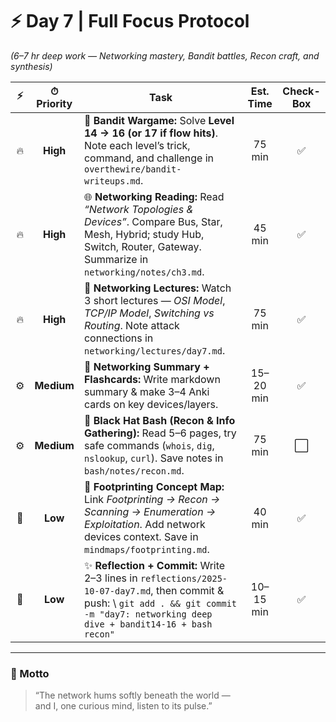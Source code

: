 # ⚡ Day 7 | Full Focus Protocol  

*(6–7 hr deep work — Networking mastery, Bandit battles, Recon craft, and synthesis)*  

| ⚡ | ⏱ Priority | Task | Est. Time | Check-Box |  
|:--:|:-----------:|------|:----------:|:----------:|  
| 🔥 | **High** | 🧩 **Bandit Wargame:** Solve **Level 14 → 16 (or 17 if flow hits)**. Note each level’s trick, command, and challenge in `overthewire/bandit-writeups.md`. | 75 min | ✅ |  
| 🔥 | **High** | 🌐 **Networking Reading:** Read *“Network Topologies & Devices”*. Compare Bus, Star, Mesh, Hybrid; study Hub, Switch, Router, Gateway. Summarize in `networking/notes/ch3.md`. | 45 min | ✅ |  
| 🔥 | **High** | 🎥 **Networking Lectures:** Watch 3 short lectures — *OSI Model*, *TCP/IP Model*, *Switching vs Routing*. Note attack connections in `networking/lectures/day7.md`. | 75 min | ✅ |  
| ⚙️ | **Medium** | 📝 **Networking Summary + Flashcards:** Write markdown summary & make 3–4 Anki cards on key devices/layers. | 15–20 min | ✅ |  
| ⚙️ | **Medium** | 🐚 **Black Hat Bash (Recon & Info Gathering):** Read 5–6 pages, try safe commands (`whois`, `dig`, `nslookup`, `curl`). Save notes in `bash/notes/recon.md`. | 75 min | ⬜ |  
| 🌿 | **Low** | 🧠 **Footprinting Concept Map:** Link *Footprinting → Recon → Scanning → Enumeration → Exploitation*. Add network devices context. Save in `mindmaps/footprinting.md`. | 40 min |✅ |  
| 🌙 | **Low** | ✨ **Reflection + Commit:** Write 2–3 lines in `reflections/2025-10-07-day7.md`, then commit & push:  \ `git add . && git commit -m "day7: networking deep dive + bandit14-16 + bash recon"` | 10–15 min | ✅ |  

---

### 💬 Motto  
> “The network hums softly beneath the world —  
> and I, one curious mind, listen to its pulse.”  

